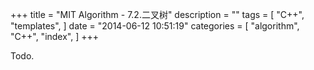 +++
title = "MIT Algorithm - 7.2.二叉树"
description = ""
tags = [
    "C++",
    "templates",
]
date = "2014-06-12 10:51:19"
categories = [
    "algorithm",
    "C++",
    "index",
]
+++

Todo.
